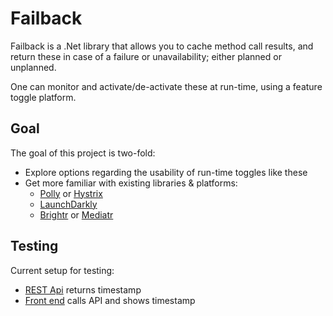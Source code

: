 # Failback

Failback is a .Net library that allows you to cache method call results, and return these  in case of 
a failure or unavailability; either planned or unplanned.

One can monitor and activate/de-activate these at run-time, using a feature toggle platform.

## Goal

The goal of this project is two-fold:

- Explore options regarding the usability of run-time toggles like these
- Get more familiar with existing libraries & platforms:
  - [Polly]() or [Hystrix]()
  - [LaunchDarkly]()
  - [Brightr]() or [Mediatr]()
  
## Testing

Current setup for testing:

-	[REST Api](http://failingwebapi.azurewebsites.net/api/time) returns timestamp
-	[Front end](http://whatisthetime.azurewebsites.net/) calls API and shows timestamp

